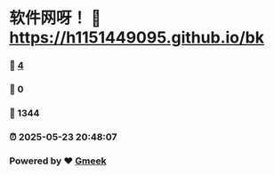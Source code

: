 # 软件网呀！ :link: https://h1151449095.github.io/bk 
### :page_facing_up: [4](https://h1151449095.github.io/bk/tag.html) 
### :speech_balloon: 0 
### :hibiscus: 1344 
### :alarm_clock: 2025-05-23 20:48:07 
### Powered by :heart: [Gmeek](https://github.com/Meekdai/Gmeek)
